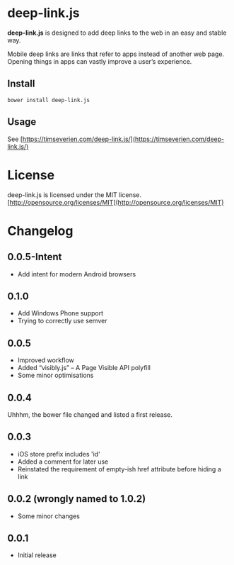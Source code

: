 # deep-link.js

**deep-link.js** is designed to add deep links to the web in an easy and stable way.

Mobile deep links are links that refer to apps instead of another web page. Opening things in apps can vastly improve a user’s experience.

## Install

	bower install deep-link.js

## Usage

See [https://timseverien.com/deep-link.js/](https://timseverien.com/deep-link.js/)

# License

deep-link.js is licensed under the MIT license.
[http://opensource.org/licenses/MIT](http://opensource.org/licenses/MIT)

# Changelog

## 0.0.5-Intent
- Add intent for modern Android browsers

## 0.1.0

- Add Windows Phone support
- Trying to correctly use semver

## 0.0.5

- Improved workflow
- Added “visibly.js” – A Page Visible API polyfill
- Some minor optimisations

## 0.0.4

Uhhhm, the bower file changed and listed a first release.

## 0.0.3

- iOS store prefix includes 'id'
- Added a comment for later use
- Reinstated the requirement of empty-ish href attribute before hiding a link

## 0.0.2 (wrongly named to 1.0.2)

- Some minor changes

## 0.0.1

- Initial release

